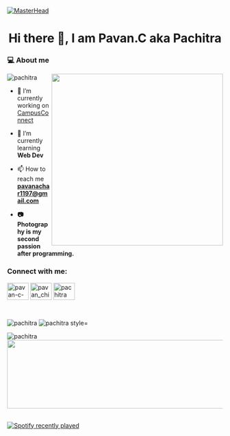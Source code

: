 [![MasterHead](https://camo.githubusercontent.com/d9a7de4cfa37a723afb0560b54f5690df7ec0004d9882281496fe53c862637a1/68747470733a2f2f6d69722d73332d63646e2d63662e626568616e63652e6e65742f70726f6a6563745f6d6f64756c65732f6d61785f313230302f34666630373938363230383539332e356439613635346539326633362e676966)](https://rishavchanda.io)

<h1 align="center">Hi there 👋, I am Pavan.C aka Pachitra</h1>
<h3>💻 About me</h3>
<p>
 <img align="right" width=400px src="https://camo.githubusercontent.com/4d9f5ecceb711eec6e2018f38a5677dc657c9738d4a65ba3b928c41c0a45b439/68747470733a2f2f6d69726f2e6d656469756d2e636f6d2f6d61782f313336302f302a37513379765349765f7430696f4a2d5a2e676966" >
</p>
<p align="left"> <img  src="https://komarev.com/ghpvc/?username=pachitra&label=Profile%20views&color=0e75b6&style=flat" alt="pachitra" /> </p>


- 🔭 I’m currently working on [CampusConnect](https://github.com/roystondz/campusConnect)

- 🌱 I’m currently learning **Web Dev**

- 📫 How to reach me **pavanachar1197@gmail.com**

- **📷 Photography is my second passion after programming.**

<h3 align="left">Connect with me:</h3>
<p align="left">
<a href="https://linkedin.com/in/pavan-c-840821203" target="blank"><img align="center" src="https://raw.githubusercontent.com/rahuldkjain/github-profile-readme-generator/master/src/images/icons/Social/linked-in-alt.svg" alt="pavan-c-840821203" height="40" width="50" /></a>
<a href="https://instagram.com/pavan_chitrapura" target="blank"><img align="center" src="https://raw.githubusercontent.com/rahuldkjain/github-profile-readme-generator/master/src/images/icons/Social/instagram.svg" alt="pavan_chitrapura" height="40" width="50" /></a>
<a href="https://www.behance.net/pachitra" target="blank"><img align="center" src="https://raw.githubusercontent.com/rahuldkjain/github-profile-readme-generator/master/src/images/icons/Social/behance.svg" alt="pachitra" height="40" width="50" /></a>
</p>
<br />


  

<p>
  <img src="https://github-readme-stats-alpha-eight-82.vercel.app/api?username=pachitra&show_icons=true&locale=en&rank_icon=github&theme=radical&card_width=300px" alt="pachitra" />
  <img src="https://github-readme-streak-stats.herokuapp.com/?user=pachitra&card_width=350px&theme=radical" alt="pachitra style="position: absolute; top: 0; right: 20px" />
</p>
<p>
 <img src="https://github-readme-stats-alpha-eight-82.vercel.app/api/top-langs?username=pachitra&show_icons=true&locale=en&layout=compact&card_width=250px&theme=radical" alt="pachitra"  />
 
  <img width=525px height=160px src="https://quotes-github-readme.vercel.app/api?type=horizontal&theme=catppuccin_mocha&border=false&quote=Good%20design%20is%20invisible.%20Good%20code%20is%20also%20invisible—until%20it%20breaks.!&author=ChatGPT" />
</p>
<br />
<div>
  <a href="https://open.spotify.com/user/gyejstqnmh9nqeog6br2iiym3">
    <img src="https://spotify-recently-played-readme.vercel.app/api?user=gyejstqnmh9nqeog6br2iiym3&count=5&unique=true" alt="Spotify recently played"  />
  </a>
</div>
